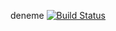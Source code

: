 deneme
[![Build Status](https://travis-ci.com/Gulnihal/BIL481_project.svg?branch=main)](https://travis-ci.com/Gulnihal/BIL481_project)